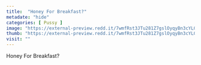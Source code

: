 ```yaml
---
title:  "Honey For Breakfast?"
metadate: "hide"
categories: [ Pussy ]
image: "https://external-preview.redd.it/7wmfRst3JTu281Z7gslOyqyBn3cYLGB00BsM-HBnf6U.jpg?auto=webp&s=bbfb1e44b9648efd82dfbe5928058627cc5b7c05"
thumb: "https://external-preview.redd.it/7wmfRst3JTu281Z7gslOyqyBn3cYLGB00BsM-HBnf6U.jpg?width=640&crop=smart&auto=webp&s=5d75d5f394fe4f55d8193de33724c6cd6b213e35"
visit: ""
---
```

Honey For Breakfast?
